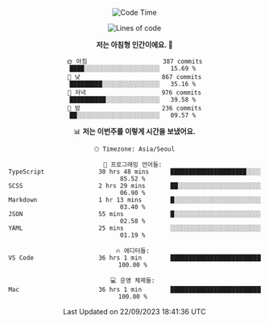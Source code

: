 <div align='center'>
 
<!--START_SECTION:waka-->
![Code Time](http://img.shields.io/badge/Code%20Time-2%2C995%20hrs%208%20mins-blue)

![Lines of code](https://img.shields.io/badge/%EC%A0%80%EB%8A%94%20%EC%97%AC%ED%83%9C%EA%B9%8C%EC%A7%80%20-1.2%20million%20%EC%A4%84%EC%9D%98%20%EC%BD%94%EB%93%9C%EB%A5%BC%20%EC%9E%91%EC%84%B1%ED%96%88%EC%96%B4%EC%9A%94.-blue)

**저는 아침형 인간이에요. 🐤** 

```text
🌞 아침                     387 commits         ████░░░░░░░░░░░░░░░░░░░░░   15.69 % 
🌆 낮　                     867 commits         █████████░░░░░░░░░░░░░░░░   35.16 % 
🌃 저녁                     976 commits         ██████████░░░░░░░░░░░░░░░   39.58 % 
🌙 밤　                     236 commits         ██░░░░░░░░░░░░░░░░░░░░░░░   09.57 % 
```


📊 **저는 이번주를 이렇게 시간을 보냈어요.** 

```text
🕑︎ Timezone: Asia/Seoul

💬 프로그래밍 언어들: 
TypeScript               30 hrs 48 mins      █████████████████████░░░░   85.52 % 
SCSS                     2 hrs 29 mins       ██░░░░░░░░░░░░░░░░░░░░░░░   06.90 % 
Markdown                 1 hr 13 mins        █░░░░░░░░░░░░░░░░░░░░░░░░   03.40 % 
JSON                     55 mins             █░░░░░░░░░░░░░░░░░░░░░░░░   02.58 % 
YAML                     25 mins             ░░░░░░░░░░░░░░░░░░░░░░░░░   01.19 % 

🔥 에디터들: 
VS Code                  36 hrs 1 min        █████████████████████████   100.00 % 

💻 운영 체제들: 
Mac                      36 hrs 1 min        █████████████████████████   100.00 % 
```


 Last Updated on 22/09/2023 18:41:36 UTC
<!--END_SECTION:waka-->
 </div>
<!---
Emewjin/Emewjin is a ✨ special ✨ repository because its `README.md` (this file) appears on your GitHub profile.
You can click the Preview link to take a look at your changes.
--->
